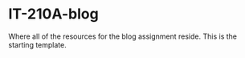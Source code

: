# IT-210A-blog
Where all of the resources for the blog assignment reside. This is the starting template.
